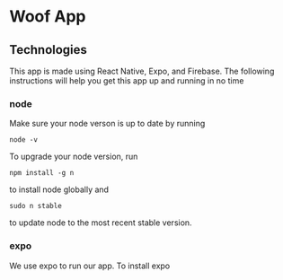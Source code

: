 # Woof App

## Technologies
This app is made using React Native, Expo, and Firebase. The following instructions will help you get this app up and running in no time

### node
Make sure your node verson is up to date by running
```
node -v
```
To upgrade your node version, run
```
npm install -g n
```
to install node globally and
```
sudo n stable
```
to update node to the most recent stable version.

### expo
We use expo to run our app. To install expo